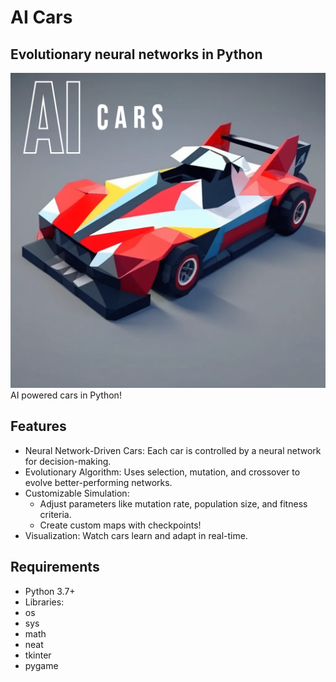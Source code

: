 # AI Cars
## Evolutionary neural networks in Python

![Thumbnail](https://raw.githubusercontent.com/22yeets22/AI-Cars/refs/heads/main/AI-Cars.png "Thumbnail")
AI powered cars in Python!

## Features
- Neural Network-Driven Cars: Each car is controlled by a neural network for decision-making.
- Evolutionary Algorithm: Uses selection, mutation, and crossover to evolve better-performing networks.
- Customizable Simulation:
    - Adjust parameters like mutation rate, population size, and fitness criteria.
    - Create custom maps with checkpoints!
- Visualization: Watch cars learn and adapt in real-time.

## Requirements
- Python 3.7+
- Libraries:
- os
- sys
- math
- neat
- tkinter
- pygame
